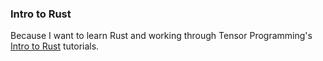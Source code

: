 ### Intro to Rust

Because I want to learn Rust and working through Tensor Programming's [Intro to Rust](https://www.youtube.com/playlist?list=PLJbE2Yu2zumDF6BX6_RdPisRVHgzV02NW) tutorials.

